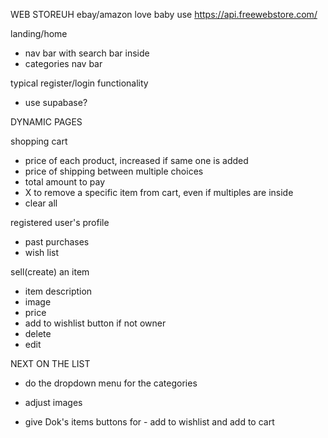 WEB STOREUH ebay/amazon love baby
use https://api.freewebstore.com/

landing/home
 - nav bar with search bar inside
 - categories nav bar

 typical register/login functionality
 - use supabase?


DYNAMIC PAGES

shopping cart
 - price of each product, increased if same one is added
 - price of shipping between multiple choices
 - total amount to pay
 - X to remove a specific item from cart, even if multiples are inside
 - clear all


registered user's profile
 - past purchases
 - wish list

sell(create) an item
 - item description
 - image
 - price
 - add to wishlist button if not owner
 - delete
 - edit



NEXT ON THE LIST
 - do the dropdown menu for the categories
 - adjust images
 
 - give Dok's items buttons for - add to wishlist and add to cart
